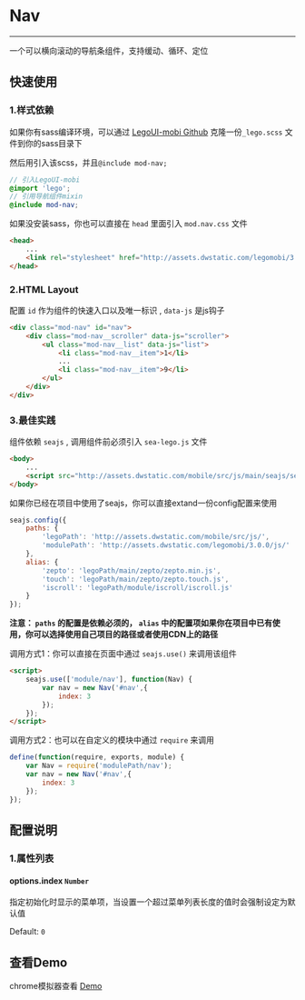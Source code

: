 # Nav

---

一个可以横向滚动的导航条组件，支持缓动、循环、定位

## 快速使用

### 1.样式依赖

如果你有sass编译环境，可以通过 [LegoUI-mobi Github](https://github.com/duowan/LegoUI-mobi) 克隆一份`_lego.scss` 文件到你的sass目录下

然后用引入该scss，并且`@include mod-nav;`

```scss
// 引入LegoUI-mobi
@import 'lego';
// 引用导航组件mixin
@include mod-nav;
```

如果没安装sass，你也可以直接在 `head` 里面引入 `mod.nav.css` 文件

```html
<head>
    ...
    <link rel="stylesheet" href="http://assets.dwstatic.com/legomobi/3.0.0/css/mod.nav.css">
</head>
```

### 2.HTML Layout

配置 `id` 作为组件的快速入口以及唯一标识 , `data-js` 是js钩子

```html
<div class="mod-nav" id="nav">
    <div class="mod-nav__scroller" data-js="scroller">
        <ul class="mod-nav__list" data-js="list">
            <li class="mod-nav__item">1</li>
            ...
            <li class="mod-nav__item">9</li>
        </ul>
    </div>
</div>
```

### 3.最佳实践

组件依赖 `seajs` , 调用组件前必须引入 `sea-lego.js` 文件

```html
<body>
    ...
    <script src="http://assets.dwstatic.com/mobile/src/js/main/seajs/sea-lego.js" id="seajsnode"></script>
</body>
```

如果你已经在项目中使用了seajs，你可以直接extand一份config配置来使用

```javascript
seajs.config({
    paths: {
        'legoPath': 'http://assets.dwstatic.com/mobile/src/js/',
        'modulePath': 'http://assets.dwstatic.com/legomobi/3.0.0/js/'
    },
    alias: {
        'zepto': 'legoPath/main/zepto/zepto.min.js',
        'touch': 'legoPath/main/zepto/zepto.touch.js',
        'iscroll': 'legoPath/module/iscroll/iscroll.js'
    }
});
```

**注意： `paths` 的配置是依赖必须的， `alias` 中的配置项如果你在项目中已有使用，你可以选择使用自己项目的路径或者使用CDN上的路径**

调用方式1：你可以直接在页面中通过 `seajs.use()` 来调用该组件

```html
<script>
    seajs.use(['module/nav'], function(Nav) {
        var nav = new Nav('#nav',{
            index: 3
        });
    });
</script>
```

调用方式2：也可以在自定义的模块中通过 `require` 来调用

```javascript
define(function(require, exports, module) {
	var Nav = require('modulePath/nav');
	var nav = new Nav('#nav',{
        index: 3
    });
});
```

## 配置说明

### 1.属性列表

#### options.index `Number`

指定初始化时显示的菜单项，当设置一个超过菜单列表长度的值时会强制设定为默认值

Default: `0`

## 查看Demo

chrome模拟器查看 [Demo](http://ued.yypm.com/legomobi/3.0.0/src/demo/Nav.html)